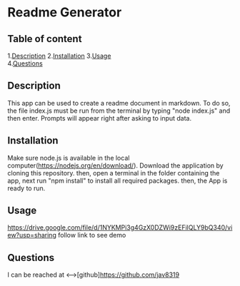 
# Readme Generator  
      
## Table of content  

1.[Description](#description)
2.[Installation](#installation)
3.[Usage](#usage)  
4.[Questions](#questions)  

## Description  

This app can be used to create a readme document in markdown. To do so, the file index.js must be run from the terminal by typing "node index.js" and then enter. Prompts will appear right after asking to input data. 

## Installation

Make sure node.js is available in the local computer(https://nodejs.org/en/download/). Download the application by cloning this repository. then, open a terminal in the folder containing the app, next run "npm install" to install all required packages. then, the App is ready to run. 

## Usage  

https://drive.google.com/file/d/1NYKMPi3g4GzX0DZWi9zEFilQLY9bQ340/view?usp=sharing follow link to see demo  

## Questions  

I can be reached at <-->[github]https://github.com/jav8319
